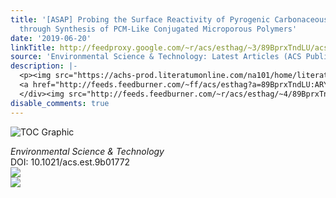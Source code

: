 ```yaml
---
title: '[ASAP] Probing the Surface Reactivity of Pyrogenic Carbonaceous Material (PCM)
  through Synthesis of PCM-Like Conjugated Microporous Polymers'
date: '2019-06-20'
linkTitle: http://feedproxy.google.com/~r/acs/esthag/~3/89BprxTndLU/acs.est.9b01772
source: 'Environmental Science & Technology: Latest Articles (ACS Publications)'
description: |-
  <p><img src="https://achs-prod.literatumonline.com/na101/home/literatum/publisher/achs/journals/content/esthag/0/esthag.ahead-of-print/acs.est.9b01772/20190620/images/medium/es-2019-01772f_0007.gif" alt="TOC Graphic"/></p><div><cite>Environmental Science & Technology</cite></div><div>DOI: 10.1021/acs.est.9b01772</div><div class="feedflare">
  <a href="http://feeds.feedburner.com/~ff/acs/esthag?a=89BprxTndLU:ARYYQJ0EOLA:yIl2AUoC8zA"><img src="http://feeds.feedburner.com/~ff/acs/esthag?d=yIl2AUoC8zA" border="0"></img></a>
  </div><img src="http://feeds.feedburner.com/~r/acs/esthag/~4/89BprxTndLU" ...
disable_comments: true
---
```

<p><img src="https://achs-prod.literatumonline.com/na101/home/literatum/publisher/achs/journals/content/esthag/0/esthag.ahead-of-print/acs.est.9b01772/20190620/images/medium/es-2019-01772f_0007.gif" alt="TOC Graphic"/></p><div><cite>Environmental Science & Technology</cite></div><div>DOI: 10.1021/acs.est.9b01772</div><div class="feedflare">
<a href="http://feeds.feedburner.com/~ff/acs/esthag?a=89BprxTndLU:ARYYQJ0EOLA:yIl2AUoC8zA"><img src="http://feeds.feedburner.com/~ff/acs/esthag?d=yIl2AUoC8zA" border="0"></img></a>
</div><img src="http://feeds.feedburner.com/~r/acs/esthag/~4/89BprxTndLU" ...
